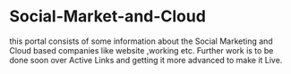 # Social-Market-and-Cloud
this portal consists of some information about the Social Marketing and Cloud based companies like website ,working etc.
Further work is to be done soon over Active Links and getting it more advanced to make it Live.
